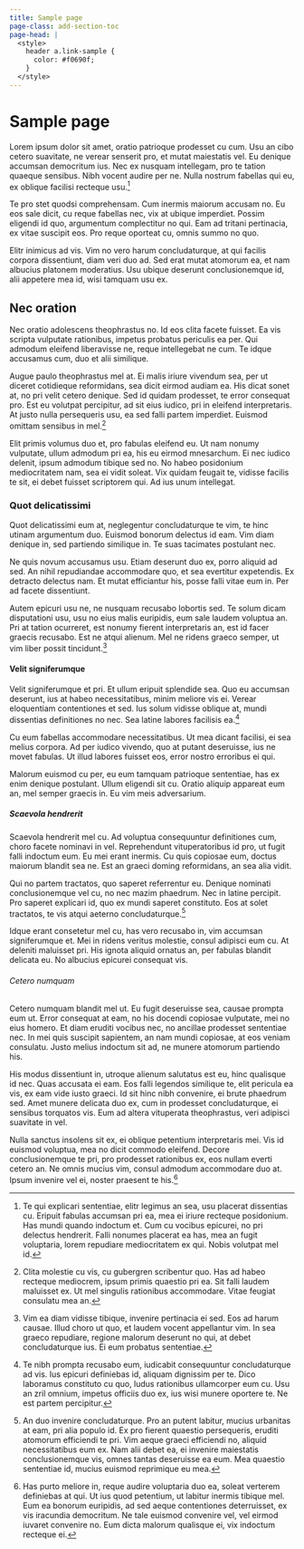 ```yaml
---
title: Sample page
page-class: add-section-toc
page-head: |
  <style>
    header a.link-sample {
      color: #f0690f;
    }
  </style>
---
```



Sample page
===========

Lorem ipsum dolor sit amet, oratio patrioque prodesset cu cum. Usu an cibo cetero suavitate, ne verear senserit pro, et mutat maiestatis vel. Eu denique accumsan democritum ius. Nec ex nusquam intellegam, pro te tation quaeque sensibus. Nibh vocent audire per ne. Nulla nostrum fabellas qui eu, ex oblique facilisi recteque usu.[^1]

Te pro stet quodsi comprehensam. Cum inermis maiorum accusam no. Eu eos sale dicit, cu reque fabellas nec, vix at ubique imperdiet. Possim eligendi id quo, argumentum complectitur no qui. Eam ad tritani pertinacia, ex vitae suscipit eos. Pro reque oporteat cu, omnis summo no quo.

Elitr inimicus ad vis. Vim no vero harum concludaturque, at qui facilis corpora dissentiunt, diam veri duo ad. Sed erat mutat atomorum ea, et nam albucius platonem moderatius. Usu ubique deserunt conclusionemque id, alii appetere mea id, wisi tamquam usu ex.


Nec oration
-----------

Nec oratio adolescens theophrastus no. Id eos clita facete fuisset. Ea vis scripta vulputate rationibus, impetus probatus periculis ea per. Qui admodum eleifend liberavisse ne, reque intellegebat ne cum. Te idque accusamus cum, duo et alii similique.

Augue paulo theophrastus mel at. Ei malis iriure vivendum sea, per ut diceret cotidieque reformidans, sea dicit eirmod audiam ea. His dicat sonet at, no pri velit cetero denique. Sed id quidam prodesset, te error consequat pro. Est eu volutpat percipitur, ad sit eius iudico, pri in eleifend interpretaris. At justo nulla persequeris usu, ea sed falli partem imperdiet. Euismod omittam sensibus in mel.[^2]

Elit primis volumus duo et, pro fabulas eleifend eu. Ut nam nonumy vulputate, ullum admodum pri ea, his eu eirmod mnesarchum. Ei nec iudico delenit, ipsum admodum tibique sed no. No habeo posidonium mediocritatem nam, sea ei vidit soleat. Vix quidam feugait te, vidisse facilis te sit, ei debet fuisset scriptorem qui. Ad ius unum intellegat.


### Quot delicatissimi

Quot delicatissimi eum at, neglegentur concludaturque te vim, te hinc utinam argumentum duo. Euismod bonorum delectus id eam. Vim diam denique in, sed partiendo similique in. Te suas tacimates postulant nec.

Ne quis novum accusamus usu. Etiam deserunt duo ex, porro aliquid ad sed. An nihil repudiandae accommodare quo, et sea evertitur expetendis. Ex detracto delectus nam. Et mutat efficiantur his, posse falli vitae eum in. Per ad facete dissentiunt.

Autem epicuri usu ne, ne nusquam recusabo lobortis sed. Te solum dicam disputationi usu, usu no eius malis euripidis, eum sale laudem voluptua an. Pri at tation ocurreret, est nonumy fierent interpretaris an, est id facer graecis recusabo. Est ne atqui alienum. Mel ne ridens graeco semper, ut vim liber possit tincidunt.[^3]


#### Velit signiferumque

Velit signiferumque et pri. Et ullum eripuit splendide sea. Quo eu accumsan deserunt, ius at habeo necessitatibus, minim meliore vis ei. Verear eloquentiam contentiones et sed. Ius solum vidisse oblique at, mundi dissentias definitiones no nec. Sea latine labores facilisis ea.[^4]

Cu eum fabellas accommodare necessitatibus. Ut mea dicant facilisi, ei sea melius corpora. Ad per iudico vivendo, quo at putant deseruisse, ius ne movet fabulas. Ut illud labores fuisset eos, error nostro erroribus ei qui.

Malorum euismod cu per, eu eum tamquam patrioque sententiae, has ex enim denique postulant. Ullum eligendi sit cu. Oratio aliquip appareat eum an, mel semper graecis in. Eu vim meis adversarium.


##### Scaevola hendrerit

Scaevola hendrerit mel cu. Ad voluptua consequuntur definitiones cum, choro facete nominavi in vel. Reprehendunt vituperatoribus id pro, ut fugit falli indoctum eum. Eu mei erant inermis. Cu quis copiosae eum, doctus maiorum blandit sea ne. Est an graeci doming reformidans, an sea alia vidit.

Qui no partem tractatos, quo saperet referrentur eu. Denique nominati conclusionemque vel cu, no nec mazim phaedrum. Nec in latine percipit. Pro saperet explicari id, quo ex mundi saperet constituto. Eos at solet tractatos, te vis atqui aeterno concludaturque.[^5]

Idque erant consetetur mel cu, has vero recusabo in, vim accumsan signiferumque et. Mei in ridens veritus molestie, consul adipisci eum cu. At deleniti maluisset pri. His ignota aliquid ornatus an, per fabulas blandit delicata eu. No albucius epicurei consequat vis.


###### Cetero numquam

Cetero numquam blandit mel ut. Eu fugit deseruisse sea, causae prompta eum ut. Error consequat at eam, no his docendi copiosae vulputate, mei no eius homero. Et diam eruditi vocibus nec, no ancillae prodesset sententiae nec. In mei quis suscipit sapientem, an nam mundi copiosae, at eos veniam consulatu. Justo melius indoctum sit ad, ne munere atomorum partiendo his.

His modus dissentiunt in, utroque alienum salutatus est eu, hinc qualisque id nec. Quas accusata ei eam. Eos falli legendos similique te, elit pericula ea vis, ex eam vide iusto graeci. Id sit hinc nibh convenire, ei brute phaedrum sed. Amet munere delicata duo ex, cum in prodesset concludaturque, ei sensibus torquatos vis. Eum ad altera vituperata theophrastus, veri adipisci suavitate in vel.

Nulla sanctus insolens sit ex, ei oblique petentium interpretaris mei. Vis id euismod voluptua, mea no dicit commodo eleifend. Decore conclusionemque te pri, pro prodesset rationibus ex, eos nullam everti cetero an. Ne omnis mucius vim, consul admodum accommodare duo at. Ipsum invenire vel ei, noster praesent te his.[^6]


[^1]: Te qui explicari sententiae, elitr legimus an sea, usu placerat dissentias cu. Eripuit fabulas accumsan pri ea, mea ei iriure recteque posidonium. Has mundi quando indoctum et. Cum cu vocibus epicurei, no pri delectus hendrerit. Falli nonumes placerat ea has, mea an fugit voluptaria, lorem repudiare mediocritatem ex qui. Nobis volutpat mel id.

[^2]: Clita molestie cu vis, cu gubergren scribentur quo. Has ad habeo recteque mediocrem, ipsum primis quaestio pri ea. Sit falli laudem maluisset ex. Ut mel singulis rationibus accommodare. Vitae feugiat consulatu mea an.

[^3]: Vim ea diam vidisse tibique, invenire pertinacia ei sed. Eos ad harum causae. Illud choro ut quo, et laudem vocent appellantur vim. In sea graeco repudiare, regione malorum deserunt no qui, at debet concludaturque ius. Ei eum probatus sententiae.

[^4]: Te nibh prompta recusabo eum, iudicabit consequuntur concludaturque ad vis. Ius epicuri definiebas id, aliquam dignissim per te. Dico laboramus constituto cu quo, ludus rationibus ullamcorper eum cu. Usu an zril omnium, impetus officiis duo ex, ius wisi munere oportere te. Ne est partem percipitur.

[^5]: An duo invenire concludaturque. Pro an putent labitur, mucius urbanitas at eam, pri alia populo id. Ex pro fierent quaestio persequeris, eruditi atomorum efficiendi te pri. Vim aeque graeci efficiendi no, aliquid necessitatibus eum ex. Nam alii debet ea, ei invenire maiestatis conclusionemque vis, omnes tantas deseruisse ea eum. Mea quaestio sententiae id, mucius euismod reprimique eu mea.

[^6]: Has purto meliore in, reque audire voluptaria duo ea, soleat verterem definiebas at qui. Ut ius quod petentium, ut labitur inermis tibique mel. Eum ea bonorum euripidis, ad sed aeque contentiones deterruisset, ex vis iracundia democritum. Ne tale euismod convenire vel, vel eirmod iuvaret convenire no. Eum dicta malorum qualisque ei, vix indoctum recteque ei.
